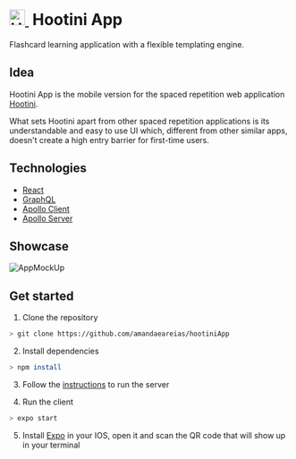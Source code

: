 <h1>
  <a href="https://hootini.com">
    <img src="https://user-images.githubusercontent.com/27681148/47261359-d57e2b80-d4cd-11e8-841a-b9352bfce657.png" alt="Hootini" height=28>
  </a>
  &nbsp;Hootini App&nbsp;
</h1>

Flashcard learning application with a flexible templating engine.


## Idea
Hootini App is the mobile version for the spaced repetition web application [Hootini](https://hootini.com/). 

What sets Hootini apart from other spaced repetition applications is its understandable and easy to use UI which, different from other similar apps, doesn't create a high entry barrier for first-time users.


## Technologies
- [React](https://reactjs.org/)
- [GraphQL](https://graphql.org)
- [Apollo Client](https://www.apollographql.com/client)
- [Apollo Server](https://www.apollographql.com/server)


## Showcase
![AppMockUp](https://drive.google.com/uc?export=view&id=12oIdZ2H7ETeKdrRsBPUB7c5fmLFrrzxC)


## Get started

1. Clone the repository

```sh
> git clone https://github.com/amandaeareias/hootiniApp
```

2. Install dependencies

```sh
> npm install
```

3. Follow the [instructions](https://github.com/amandaeareias/hootini) to run the server

4. Run the client 
```sh
> expo start
```

5. Install [Expo](https://expo.io/) in your IOS, open it and scan the QR code that will show up in your terminal
